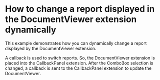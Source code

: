 # How to change a report displayed in the DocumentViewer extension dynamically


<p>This example demonstrates how you can dynamically change a report displayed by the DocumentViewer extension.<br />
</p><p>A callback is used to switch reports. So, the DocumentViewer extension is placed into the CallbackPanel extension. After the ComboBox selection is changed, a callback is sent to the CallbackPanel extension to update the DocumentViewer.</p>

<br/>


